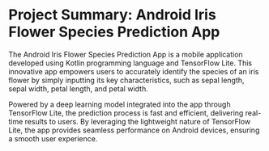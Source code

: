 # Project Summary: Android Iris Flower Species Prediction App

The Android Iris Flower Species Prediction App is a mobile application developed using Kotlin programming language and TensorFlow Lite. This innovative app empowers users to accurately identify the species of an iris flower by simply inputting its key characteristics, such as sepal length, sepal width, petal length, and petal width.

Powered by a deep learning model integrated into the app through TensorFlow Lite, the prediction process is fast and efficient, delivering real-time results to users. By leveraging the lightweight nature of TensorFlow Lite, the app provides seamless performance on Android devices, ensuring a smooth user experience.

